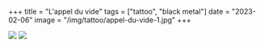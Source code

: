 +++
title = "L'appel du vide"
tags = ["tattoo", "black metal"]
date = "2023-02-06"
image = "/img/tattoo/appel-du-vide-1.jpg"
+++

![](/img/tattoo/appel-du-vide-1.jpg)
![](/img/tattoo/appel-du-vide-2.jpg)
